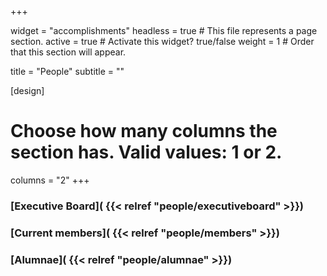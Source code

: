 +++

widget = "accomplishments"
headless = true  # This file represents a page section.
active = true  # Activate this widget? true/false
weight = 1  # Order that this section will appear.

title = "People"
subtitle = ""

[design]
  # Choose how many columns the section has. Valid values: 1 or 2.
  columns = "2"
+++

### [Executive Board]( {{< relref "people/executiveboard" >}})

### [Current members]( {{< relref "people/members" >}})

### [Alumnae]( {{< relref "people/alumnae" >}})

